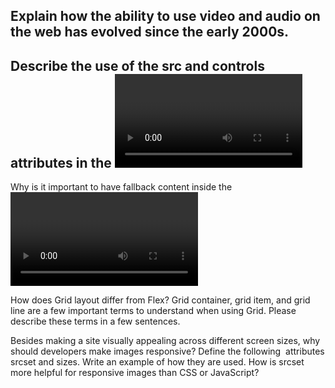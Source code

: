 ## Explain how the ability to use video and audio on the web has evolved since the early 2000s.
## Describe the use of the src and controls attributes in the <video> element.
Why is it important to have fallback content inside the <video> element?
Write a very short story where <audio> and <video> are characters.


How does Grid layout differ from Flex?
Grid container, grid item, and grid line are a few important terms to understand when using Grid. Please describe these terms in a few sentences.


Besides making a site visually appealing across different screen sizes, why should developers make images responsive?
Define the following <img> attributes srcset and sizes. Write an example of how they are used.
How is srcset more helpful for responsive images than CSS or JavaScript?
